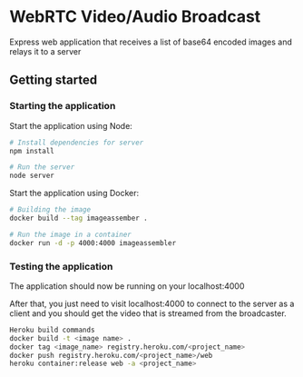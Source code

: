 # WebRTC Video/Audio Broadcast

Express web application that receives a list of base64 encoded images and relays it to a server

## Getting started

### Starting the application

Start the application using Node:

```bash
# Install dependencies for server
npm install

# Run the server
node server
```

Start the application using Docker:

```bash
# Building the image
docker build --tag imageassember .

# Run the image in a container
docker run -d -p 4000:4000 imageassembler
```

### Testing the application

The application should now be running on your localhost:4000

After that, you just need to visit localhost:4000 to connect to the server as a client and you should get the video that is streamed from the broadcaster.


```bash
Heroku build commands
docker build -t <image name> .
docker tag <image_name> registry.heroku.com/<project_name>
docker push registry.heroku.com/<project_name>/web
heroku container:release web -a <project_name>
```